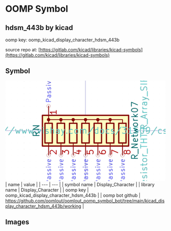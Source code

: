 # OOMP Symbol  
## hdsm_443b  by kicad  
  
oomp key: oomp_kicad_display_character_hdsm_443b  
  
source repo at: [https://gitlab.com/kicad/libraries/kicad-symbols](https://gitlab.com/kicad/libraries/kicad-symbols)  
## Symbol  
  
[![working.png](working_600.png)](working.png)  
| name | value | 
| --- | --- | 
| symbol name | Display_Character | 
| library name | Display_Character | 
| oomp key | oomp_kicad_display_character_hdsm_443b | 
| oomp bot github | https://github.com/oomlout/oomlout_oomp_symbol_bot/tree/main/kicad_display_character_hdsm_443b/working | 
## Images  
